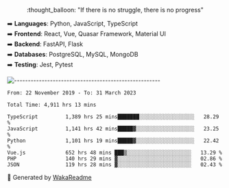 <p align="center"> 
  :thought_balloon: "If there is no struggle, there is no progress"
</p>

<p align="left">
  ➡️ <strong>Languages</strong>: Python, JavaScript, TypeScript<br>
  ➡️ <strong>Frontend</strong>: React, Vue, Quasar Framework, Material UI<br>
  ➡️ <strong>Backend</strong>: FastAPI, Flask<br>
  ➡️ <strong>Databases</strong>: PostgreSQL, MySQL, MongoDB<br>
  ➡️ <strong>Testing</strong>: Jest, Pytest<br>
</p>

![-----------------------------------------------------](https://raw.githubusercontent.com/andreasbm/readme/master/assets/lines/vintage.png)

<!--START_SECTION:waka-->

```text
From: 22 November 2019 - To: 31 March 2023

Total Time: 4,911 hrs 13 mins

TypeScript         1,389 hrs 25 mins███████░░░░░░░░░░░░░░░░░░   28.29 %
JavaScript         1,141 hrs 42 mins█████▓░░░░░░░░░░░░░░░░░░░   23.25 %
Python             1,101 hrs 19 mins█████▓░░░░░░░░░░░░░░░░░░░   22.42 %
Vue.js             652 hrs 48 mins ███▒░░░░░░░░░░░░░░░░░░░░░   13.29 %
PHP                140 hrs 29 mins ▓░░░░░░░░░░░░░░░░░░░░░░░░   02.86 %
JSON               119 hrs 28 mins ▓░░░░░░░░░░░░░░░░░░░░░░░░   02.43 %
```

<!--END_SECTION:waka-->


🚀 Generated by [WakaReadme](https://github.com/athul/waka-readme)
